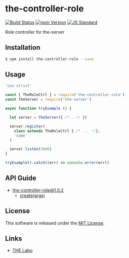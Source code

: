 the-controller-role
==========

<!---
This file is generated by ape-tmpl. Do not update manually.
--->

<!-- Badge Start -->
<a name="badges"></a>

[![Build Status][bd_travis_shield_url]][bd_travis_url]
[![npm Version][bd_npm_shield_url]][bd_npm_url]
[![JS Standard][bd_standard_shield_url]][bd_standard_url]

[bd_repo_url]: https://github.com/the-labo/the-controller-role
[bd_travis_url]: http://travis-ci.org/the-labo/the-controller-role
[bd_travis_shield_url]: http://img.shields.io/travis/the-labo/the-controller-role.svg?style=flat
[bd_travis_com_url]: http://travis-ci.com/the-labo/the-controller-role
[bd_travis_com_shield_url]: https://api.travis-ci.com/the-labo/the-controller-role.svg?token=
[bd_license_url]: https://github.com/the-labo/the-controller-role/blob/master/LICENSE
[bd_codeclimate_url]: http://codeclimate.com/github/the-labo/the-controller-role
[bd_codeclimate_shield_url]: http://img.shields.io/codeclimate/github/the-labo/the-controller-role.svg?style=flat
[bd_codeclimate_coverage_shield_url]: http://img.shields.io/codeclimate/coverage/github/the-labo/the-controller-role.svg?style=flat
[bd_gemnasium_url]: https://gemnasium.com/the-labo/the-controller-role
[bd_gemnasium_shield_url]: https://gemnasium.com/the-labo/the-controller-role.svg
[bd_npm_url]: http://www.npmjs.org/package/the-controller-role
[bd_npm_shield_url]: http://img.shields.io/npm/v/the-controller-role.svg?style=flat
[bd_standard_url]: http://standardjs.com/
[bd_standard_shield_url]: https://img.shields.io/badge/code%20style-standard-brightgreen.svg

<!-- Badge End -->


<!-- Description Start -->
<a name="description"></a>

Role controller for the-server

<!-- Description End -->


<!-- Overview Start -->
<a name="overview"></a>



<!-- Overview End -->


<!-- Sections Start -->
<a name="sections"></a>

<!-- Section from "doc/guides/01.Installation.md.hbs" Start -->

<a name="section-doc-guides-01-installation-md"></a>

Installation
-----

```bash
$ npm install the-controller-role --save
```


<!-- Section from "doc/guides/01.Installation.md.hbs" End -->

<!-- Section from "doc/guides/02.Usage.md.hbs" Start -->

<a name="section-doc-guides-02-usage-md"></a>

Usage
---------

```javascript
'use strict'

const { TheRoleCtrl } = require('the-controller-role')
const theServer = require('the-server')

async function tryExample () {

  let server = theServer({ /*...*/ })

  server.register(
    class extends TheRoleCtrl { /* ... */},
    'some'
  )

  server.listen(3000)
}

tryExample().catch((err) => console.error(err))

```


<!-- Section from "doc/guides/02.Usage.md.hbs" End -->

<!-- Section from "doc/guides/10.API Guide.md.hbs" Start -->

<a name="section-doc-guides-10-a-p-i-guide-md"></a>

API Guide
-----

+ [the-controller-role@1.0.2](./doc/api/api.md)
  + [create(args)](./doc/api/api.md#the-controller-role-function-create)


<!-- Section from "doc/guides/10.API Guide.md.hbs" End -->


<!-- Sections Start -->


<!-- LICENSE Start -->
<a name="license"></a>

License
-------
This software is released under the [MIT License](https://github.com/the-labo/the-controller-role/blob/master/LICENSE).

<!-- LICENSE End -->


<!-- Links Start -->
<a name="links"></a>

Links
------

+ [THE Labo][t_h_e_labo_url]

[t_h_e_labo_url]: https://github.com/the-labo

<!-- Links End -->
